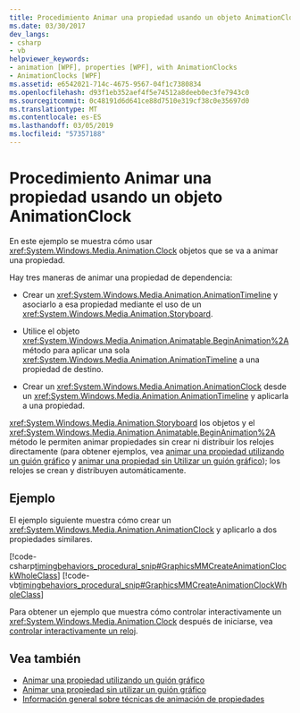 ```yaml
---
title: Procedimiento Animar una propiedad usando un objeto AnimationClock
ms.date: 03/30/2017
dev_langs:
- csharp
- vb
helpviewer_keywords:
- animation [WPF], properties [WPF], with AnimationClocks
- AnimationClocks [WPF]
ms.assetid: e6542021-714c-4675-9567-04f1c7380834
ms.openlocfilehash: d93f1eb352aef4f5e74512a8deeb0ec3fe7943c0
ms.sourcegitcommit: 0c48191d6d641ce88d7510e319cf38c0e35697d0
ms.translationtype: MT
ms.contentlocale: es-ES
ms.lasthandoff: 03/05/2019
ms.locfileid: "57357188"
---
```

# <a name="how-to-animate-a-property-by-using-an-animationclock"></a>Procedimiento Animar una propiedad usando un objeto AnimationClock
En este ejemplo se muestra cómo usar <xref:System.Windows.Media.Animation.Clock> objetos que se va a animar una propiedad.  
  
 Hay tres maneras de animar una propiedad de dependencia:  
  
-   Crear un <xref:System.Windows.Media.Animation.AnimationTimeline> y asociarlo a esa propiedad mediante el uso de un <xref:System.Windows.Media.Animation.Storyboard>.  
  
-   Utilice el objeto <xref:System.Windows.Media.Animation.Animatable.BeginAnimation%2A> método para aplicar una sola <xref:System.Windows.Media.Animation.AnimationTimeline> a una propiedad de destino.  
  
-   Crear un <xref:System.Windows.Media.Animation.AnimationClock> desde un <xref:System.Windows.Media.Animation.AnimationTimeline> y aplicarla a una propiedad.  
  
 <xref:System.Windows.Media.Animation.Storyboard> los objetos y el <xref:System.Windows.Media.Animation.Animatable.BeginAnimation%2A> método le permiten animar propiedades sin crear ni distribuir los relojes directamente (para obtener ejemplos, vea [animar una propiedad utilizando un guión gráfico](how-to-animate-a-property-by-using-a-storyboard.md) y [animar una propiedad sin Utilizar un guión gráfico](how-to-animate-a-property-without-using-a-storyboard.md)); los relojes se crean y distribuyen automáticamente.  
  
## <a name="example"></a>Ejemplo  
 El ejemplo siguiente muestra cómo crear un <xref:System.Windows.Media.Animation.AnimationClock> y aplicarlo a dos propiedades similares.  
  
 [!code-csharp[timingbehaviors_procedural_snip#GraphicsMMCreateAnimationClockWholeClass](~/samples/snippets/csharp/VS_Snippets_Wpf/timingbehaviors_procedural_snip/CSharp/AnimationClockExample.cs#graphicsmmcreateanimationclockwholeclass)]
 [!code-vb[timingbehaviors_procedural_snip#GraphicsMMCreateAnimationClockWholeClass](~/samples/snippets/visualbasic/VS_Snippets_Wpf/timingbehaviors_procedural_snip/visualbasic/animationclockexample.vb#graphicsmmcreateanimationclockwholeclass)]  
  
 Para obtener un ejemplo que muestra cómo controlar interactivamente un <xref:System.Windows.Media.Animation.Clock> después de iniciarse, vea [controlar interactivamente un reloj](how-to-interactively-control-a-clock.md).  
  
## <a name="see-also"></a>Vea también
- [Animar una propiedad utilizando un guión gráfico](how-to-animate-a-property-by-using-a-storyboard.md)
- [Animar una propiedad sin utilizar un guión gráfico](how-to-animate-a-property-without-using-a-storyboard.md)
- [Información general sobre técnicas de animación de propiedades](property-animation-techniques-overview.md)
